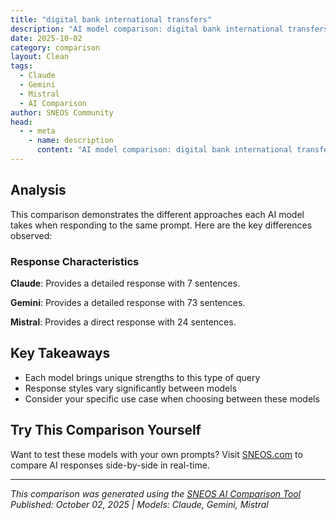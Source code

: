 ```yaml
---
title: "digital bank international transfers"
description: "AI model comparison: digital bank international transfers..."
date: 2025-10-02
category: comparison
layout: Clean
tags:
  - Claude
  - Gemini
  - Mistral
  - AI Comparison
author: SNEOS Community
head:
  - - meta
    - name: description
      content: "AI model comparison: digital bank international transfers..."
---
```


<ChatComparison
  title="digital bank international transfers"
  prompt="digital bank international transfers"
  :responses='{
    "Claude": "# International Transfers with Digital Banks\n\nDigital banks have revolutionized international money transfers with competitive rates, transparency, and convenience. Here\u0027s what you need to know:\n\n## **Key Advantages**\n\n### **Cost Benefits**\n- **Lower fees** than traditional banks\n- **Better exchange rates** (often near mid-market rates)\n- **Transparent pricing** with upfront cost disclosure\n- No hidden charges or correspondent banking fees\n\n### **Speed \u0026 Convenience**\n- Transfers often complete within **minutes to hours**\n- 24/7 availability through mobile apps\n- Real-time tracking and notifications\n- Digital-first process with minimal paperwork\n\n## **Popular Digital Banks for International Transfers**\n\n### **Wise (formerly TransferWise)**\n- Uses real exchange rate\n- Multi-currency accounts\n- Debit cards for international use\n\n### **Revolut**\n- Free transfers up to monthly limits\n- Multiple currency wallets\n- Instant notifications\n\n### **Remitly**\n- Specializes in remittances\n- Fast and economy transfer options\n- Strong presence in developing markets\n\n### **WorldRemit**\n- Mobile-focused platform\n- Multiple payout options (bank, cash pickup, mobile money)\n\n## **How It Works**\n\n1. **Setup**: Create account with KYC verification\n2. **Transfer**: Enter recipient details and amount\n3. **Payment**: Fund via bank transfer, card, or wallet\n4. **Exchange**: Currency converted at competitive rates\n5. **Delivery**: Funds sent to recipient\u0027s account\n\n## **Things to Consider**\n\n- **Regulatory compliance** varies by country\n- **Transfer limits** may apply\n- **Recipient options** depend on destination country\n- **Customer support** may be limited compared to traditional banks\n\nWould you like specific information about transfers to particular countries or comparisons between different services?",
    "Gemini": "Okay, let\u0027s break down international transfers with digital banks. Here\u0027s a comprehensive overview:\n\n**What are Digital Banks?**\n\nDigital banks (also known as neobanks or online banks) are financial institutions that operate primarily or exclusively online, without traditional brick-and-mortar branches. They typically offer a range of banking services similar to traditional banks, but often with a focus on user-friendliness, lower fees, and innovative technology.\n\n**Advantages of Using Digital Banks for International Transfers:**\n\n*   **Lower Fees:** Often, digital banks have significantly lower fees for international transfers compared to traditional banks. This is because they have lower overhead costs (no branches to maintain) and can leverage technology for more efficient payment processing.\n*   **Better Exchange Rates:** Many digital banks offer exchange rates that are closer to the mid-market rate (the real exchange rate without markups). Traditional banks often add a significant margin to the exchange rate, which can make transfers more expensive.\n*   **Faster Transfers:** Digital banks frequently offer faster transfer times than traditional banks. Some transfers can be completed within minutes or hours, while others may take a day or two, depending on the currencies and countries involved.\n*   **Convenience:** Transfers can be initiated and managed entirely online or through a mobile app, 24/7. This eliminates the need to visit a bank branch or fill out paper forms.\n*   **Transparency:** Digital banks often provide clear and upfront information about fees, exchange rates, and transfer times.\n*   **Multi-Currency Accounts:** Some digital banks offer multi-currency accounts, allowing you to hold and manage balances in multiple currencies. This can be particularly useful for frequent international travelers, expats, or businesses that operate internationally.\n*   **Integration with Other Services:** Many digital banks integrate with other financial services, such as budgeting tools, investment platforms, and accounting software.\n\n**Popular Digital Banks for International Transfers (Examples - Check Availability in Your Region):**\n\n*   **Wise (formerly TransferWise):**  Specializes in international money transfers and multi-currency accounts.  Known for transparency and low fees.\n*   **Revolut:** Offers a wide range of financial services, including international transfers, currency exchange, cryptocurrency trading, and budgeting tools.  Has various account tiers.\n*   **N26:** A popular European digital bank that offers international transfers through partnerships with other services.\n*   **Monzo:** A UK-based digital bank with international transfer capabilities.\n*   **Starling Bank:** Another UK-based digital bank known for its user-friendly app and international transfer options.\n*   **Remitly:** Focuses on remittance payments, particularly for sending money to developing countries.\n*   **WorldRemit:** Similar to Remitly, specializing in international money transfers, especially for remittances.\n\n**How International Transfers Work with Digital Banks:**\n\nThe specific process can vary depending on the digital bank, but here\u0027s a general overview:\n\n1.  **Open an Account:** Sign up for an account with the digital bank.  This typically involves providing personal information, verifying your identity (KYC - Know Your Customer), and sometimes linking an existing bank account.\n2.  **Initiate the Transfer:** Log in to your account and initiate a transfer.  You\u0027ll need to provide the recipient\u0027s name, bank name, account number or IBAN (International Bank Account Number), and SWIFT/BIC code (if required).\n3.  **Specify the Amount and Currency:** Enter the amount you want to send and the currency you want to send it in.\n4.  **Review the Details:** Carefully review the transfer details, including the fees, exchange rate, and estimated delivery time.\n5.  **Confirm and Pay:** Confirm the transfer and pay for it.  You may be able to pay using a bank transfer, debit card, or credit card.\n6.  **Track the Transfer:** Many digital banks provide tracking information so you can monitor the progress of your transfer.\n\n**Factors to Consider When Choosing a Digital Bank for International Transfers:**\n\n*   **Fees:** Compare the fees charged by different digital banks. Look for transparent fee structures.\n*   **Exchange Rates:** Compare the exchange rates offered by different digital banks.  Look for rates that are close to the mid-market rate.\n*   **Transfer Speed:** Consider how quickly you need the money to arrive.\n*   **Currencies Supported:** Make sure the digital bank supports the currencies you need to send and receive.\n*   **Recipient\u0027s Location:**  Verify that the digital bank can send money to the recipient\u0027s country.\n*   **Transfer Limits:** Check the maximum and minimum transfer limits.\n*   **Security:**  Ensure the digital bank has robust security measures in place to protect your account and your money.\n*   **Customer Support:**  Consider the availability and quality of customer support.\n*   **Account Features:**  Consider whether you need a multi-currency account or other specific features.\n*   **Regulations and Licensing:**  Verify that the digital bank is properly licensed and regulated in the countries where it operates.\n*   **Reviews and Reputation:** Research the digital bank\u0027s reputation by reading online reviews and checking its ratings.\n\n**Potential Drawbacks of Using Digital Banks:**\n\n*   **Limited Services:** Some digital banks may not offer the full range of services provided by traditional banks, such as loans, mortgages, or in-person banking.\n*   **Reliance on Technology:** Digital banks rely heavily on technology, so you\u0027ll need a reliable internet connection and a smartphone or computer to access your account and manage your transfers.\n*   **Security Risks:** While digital banks have security measures in place, there\u0027s always a risk of online fraud or hacking. Be sure to use strong passwords, enable two-factor authentication, and be cautious of phishing scams.\n*   **Account Freezes:**  Digital banks may freeze accounts if they suspect fraudulent activity or if they need to comply with regulatory requirements.\n*   **Deposit Insurance:**  Check whether your deposits are insured by a government agency, such as the FDIC (in the United States) or the FSCS (in the United Kingdom).  This protects your money in the event that the digital bank goes bankrupt.  The amount insured varies by country.\n*   **Geographic Limitations:** Some digital banks may not be available in all countries.\n\n**Important Security Tips:**\n\n*   **Use Strong Passwords:** Create strong, unique passwords for your digital bank accounts and other online accounts.\n*   **Enable Two-Factor Authentication (2FA):** This adds an extra layer of security to your account by requiring you to enter a code from your phone or email in addition to your password.\n*   **Be Cautious of Phishing Scams:** Be wary of emails, texts, or phone calls that ask for your personal information or login credentials.  Never click on links from suspicious sources.\n*   **Keep Your Software Up to Date:** Keep your operating system, web browser, and mobile apps up to date with the latest security patches.\n*   **Monitor Your Account Activity Regularly:** Check your account balance and transaction history frequently for any unauthorized activity.\n*   **Report Suspicious Activity Immediately:** If you suspect that your account has been compromised, contact the digital bank immediately.\n\n**In summary:**\n\nDigital banks offer a compelling alternative to traditional banks for international transfers, often providing lower fees, better exchange rates, and faster transfer times. However, it\u0027s essential to research different digital banks, compare their offerings, and consider the potential drawbacks before making a decision.  Always prioritize security and protect your personal information. Good luck!\n",
    "Mistral": "Digital banks, also known as online banks or neobanks, often provide international transfer services. Here\u0027s how they typically work:\n\n1. **International Transfer Services**: Most digital banks offer international transfers, allowing you to send money overseas directly from your account. Some may have partnerships with third-party services for this purpose.\n\n2. **Multi-Currency Accounts**: Many digital banks offer multi-currency accounts, which allow you to hold, send, and receive multiple currencies. This can be useful for frequent travelers or those who often send money abroad.\n\n3. **Fees**: Fees for international transfers vary by bank. Some digital banks charge low or no fees for international transfers, while others may charge a percentage of the transfer amount. Always check the fee structure before making a transfer.\n\n4. **Exchange Rates**: Digital banks usually use the mid-market exchange rate for currency conversion, which is typically more favorable than rates offered by traditional banks. However, some may add a markup, so it\u0027s important to compare rates.\n\n5. **Transfer Speed**: The speed of international transfers can vary. Some digital banks offer instant or near-instant transfers, while others may take several business days.\n\n6. **Transfer Limits**: There may be limits on how much you can transfer internationally, either per transaction or per day. These limits can vary depending on the bank and your account type.\n\n7. **Security**: Digital banks use encryption and other security measures to protect your money during transfers. Always ensure you\u0027re using a regulated and reputable digital bank.\n\nHere are a few digital banks known for their international transfer services:\n\n- Revolut\n- N26\n- TransferWise (now Wise)\n- Monzo\n- Starling Bank\n- Chime\n\nBefore choosing a digital bank for international transfers, make sure to compare the fees, exchange rates, transfer speeds, and other features to find the one that best suits your needs."
  }'
  published-date="08:14"
/>

## Analysis

This comparison demonstrates the different approaches each AI model takes when responding to the same prompt. Here are the key differences observed:

### Response Characteristics

**Claude**: Provides a detailed response with 7 sentences. 

**Gemini**: Provides a detailed response with 73 sentences. 

**Mistral**: Provides a direct response with 24 sentences. 

## Key Takeaways

- Each model brings unique strengths to this type of query
- Response styles vary significantly between models
- Consider your specific use case when choosing between these models

## Try This Comparison Yourself

Want to test these models with your own prompts? Visit [SNEOS.com](https://sneos.com) to compare AI responses side-by-side in real-time.

---

*This comparison was generated using the [SNEOS AI Comparison Tool](https://sneos.com)*
*Published: October 02, 2025 | Models: Claude, Gemini, Mistral*

